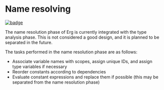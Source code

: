 # Name resolving

[![badge](https://img.shields.io/endpoint.svg?url=https%3A%2F%2Fgezf7g7pd5.execute-api.ap-northeast-1.amazonaws.com%2Fdefault%2Fsource_up_to_date%3Fowner%3Derg-lang%26repos%3Derg%26ref%3Dmain%26path%3Ddoc/EN/compiler/phases/04_name_resolve.md%26commit_hash%3D19bab4ae63af9415da20ebd7499c668144da5ea6)](https://gezf7g7pd5.execute-api.ap-northeast-1.amazonaws.com/default/source_up_to_date?owner=erg-lang&repos=erg&ref=main&path=doc/EN/compiler/phases/04_name_resolve.md&commit_hash=19bab4ae63af9415da20ebd7499c668144da5ea6)

The name resolution phase of Erg is currently integrated with the type analysis phase.
This is not considered a good design, and it is planned to be separated in the future.

The tasks performed in the name resolution phase are as follows:

* Associate variable names with scopes, assign unique IDs, and assign type variables if necessary
* Reorder constants according to dependencies
* Evaluate constant expressions and replace them if possible (this may be separated from the name resolution phase)
